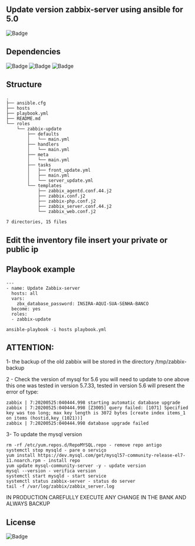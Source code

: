 ## Update version zabbix-server using ansible for 5.0

![Badge](https://img.shields.io/badge/ansible-zabbix-red)

## Dependencies
![Badge](https://img.shields.io/badge/ansible-2.9.10-blue)
![Badge](https://img.shields.io/badge/CentOS-7-blue)
![Badge](https://img.shields.io/badge/mysql-5.7-blue)

## Structure
```
.
├── ansible.cfg
├── hosts
├── playbook.yml
├── README.md
└── roles
    └── zabbix-update
        ├── defaults
        │   └── main.yml
        ├── handlers
        │   └── main.yml
        ├── meta
        │   └── main.yml
        ├── tasks
        │   ├── front_update.yml
        │   ├── main.yml
        │   └── server_update.yml
        └── templates
            ├── zabbix_agentd.conf.44.j2
            ├── zabbix.conf.j2
            ├── zabbix-php.conf.j2
            ├── zabbix_server.conf.44.j2
            └── zabbix_web.conf.j2

7 directories, 15 files
```
## Edit the inventory file insert your private or public ip

## Playbook example
```
---
- name: Update Zabbix-server
  hosts: all
  vars:
    zbx_database_password: INSIRA-AQUI-SUA-SENHA-BANCO
  become: yes
  roles:
  - zabbix-update
```
``` 
ansible-playbook -i hosts playbook.yml
``` 
## ATTENTION: 

1- the backup of the old zabbix will be stored in the directory /tmp/zabbix-backup

2 - Check the version of mysql for 5.6 you will need to update to one above this one was tested in version 5.7.33, tested in version 5.6 will present the error of type:
```
zabbix | 7:20200525:040444.998 starting automatic database upgrade
zabbix | 7:20200525:040444.998 [Z3005] query failed: [1071] Specified key was too long; max key length is 3072 bytes [create index items_1 on items (hostid,key_(1021))]
zabbix | 7:20200525:040444.998 database upgrade failed
```
3- To update the mysql version
```
rm -rf /etc/yum.repos.d/RepoMYSQL.repo - remove repo antigo 
systemctl stop mysqld - pare o serviço
yum install https://dev.mysql.com/get/mysql57-community-release-el7-11.noarch.rpm - install repo
yum update mysql-community-server -y - update version
mysql --version - verifica version
systemctl start mysqld - start service
systemctl status zabbix-server - status do server 
tail -f /var/log/zabbix/zabbix_server.log
```

IN PRODUCTION CAREFULLY EXECUTE ANY CHANGE IN THE BANK AND ALWAYS BACKUP

## License
![Badge](https://img.shields.io/badge/license-GPLv3-green)
